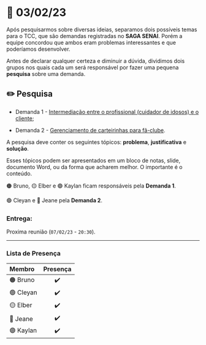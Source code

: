 
# :date: 03/02/23

Após pesquisarmos sobre diversas ideias, separamos dois possíveis temas para o TCC, que são demandas registradas no **SAGA SENAI**. Porém a equipe concordou que ambos eram problemas interessantes e que poderíamos desenvolver.

Antes de declarar qualquer certeza e diminuir a dúvida, dividimos dois grupos nos quais cada um será responsável por fazer uma pequena **pesquisa** sobre uma demanda.

## :pencil2: Pesquisa

- Demanda 1 - [Intermediação entre o profissional (cuidador de idosos) e o cliente](https://plataforma.gpinovacao.senai.br/plataforma/demandas-da-industria/interna/7396);

- Demanda 2 - [Gerenciamento de carteirinhas para fã-clube](https://plataforma.gpinovacao.senai.br/plataforma/demandas-da-industria/interna/7996).

 A pesquisa deve conter os seguintes tópicos: **problema**, **justificativa** e **solução**.
 
 Esses tópicos podem ser apresentados em um bloco de notas, slide, documento Word, ou da forma que acharem melhor. O importante é o conteúdo.

:orange_circle: Bruno, :yellow_circle: Elber e :purple_circle: Kaylan ficam responsáveis pela **Demanda 1**.

:green_circle: Cleyan e :large_blue_circle: Jeane pela **Demanda 2**.

### Entrega:
Proxima reunião (`07/02/23` - `20:30`).

---

### Lista de Presença

| Membro                    | Presença           |
| :------------------------ | :----------------: |
| :orange_circle: Bruno     | :heavy_check_mark: |
| :green_circle: Cleyan     | :heavy_check_mark: |
| :yellow_circle: Elber     | :heavy_check_mark: |
| :large_blue_circle: Jeane | :heavy_check_mark: |
| :purple_circle: Kaylan    | :heavy_check_mark: |